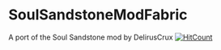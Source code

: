 # SoulSandstoneModFabric
A port of the Soul Sandstone mod by DelirusCrux
[![HitCount](http://hits.dwyl.com/_H1dR0_/SoulSandstone.svg)](http://hits.dwyl.com/_H1dR0_/SoulSandstone)
